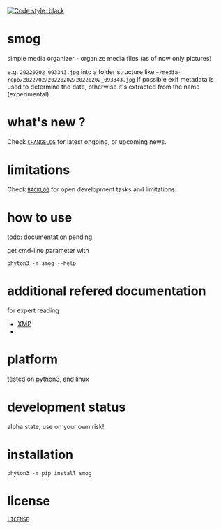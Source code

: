 [![Code style: black](https://img.shields.io/badge/code%20style-black-000000.svg)](https://github.com/psf/black)

# smog 

simple media organizer - organize media files (as of now only pictures)

e.g. `20220202_093343.jpg`
into a folder structure like 
`~/media-repo/2022/02/20220202/20220202_093343.jpg`
if possible exif metadata is used to determine the date,
otherwise it's extracted from the name (experimental).


# what's new ?

Check
[`CHANGELOG`](https://github.com/kr-g/smog/blob/main/CHANGELOG.md)
for latest ongoing, or upcoming news.


# limitations

Check 
[`BACKLOG`](https://github.com/kr-g/smog/blob/main/BACKLOG.md)
for open development tasks and limitations.


# how to use

todo: documentation pending

get cmd-line parameter with

    phyton3 -m smog --help


# additional refered documentation

for expert reading 

- [XMP](https://github.com/adobe/xmp-docs) 
- 


# platform

tested on python3, and linux


# development status

alpha state, use on your own risk!


# installation

    phyton3 -m pip install smog
    

# license

[`LICENSE`](https://github.com/kr-g/smog/blob/main/LICENSE.md)

